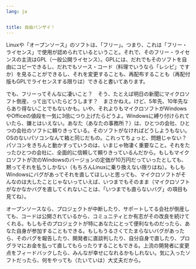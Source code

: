 ```yaml
---
lang: ja


title: 自由バンザイ！
---
```


Linuxや「オープンソース」のソフトは、「フリー」。つまり、これは「フリー・ライセンス」で使用が認められているということ。それで、そのフリー・ライセンスの主流はGPL（一般公開ライセンス）。GPLには、だれでもそのソフトを自由にコピーできるし、だれでもソース・コード（料理でいうなら「レシピ」ですか）を見ることができるし、それを変更することも、再配布することも（再配付版もGPLでライセンスする限りは）できると書いてあります。

でも、フリーってそんなに凄いこと？　そう、たとえば明日の新聞にマイクロソフト倒産、って出ていたらどうします？　まさかねえ。けど、5年先、10年先ならあり得ないことでもないかも。いや、それよりもマイクロソフトがWindowsやOfficeの値段を一気に3倍につり上げたらどうよ。Windowsに縛り付けられていたら、嫌とはいえない。あなた（あなたの事務所？）は、ひとつの会社、ひとつの会社のソフトに頼りきっている。そのソフトがなければどうしようもない。OSのないパソコンなんて箱と同じだもの。これってちょっと、問題じゃない？　パソコンをきちんと動かすっていうのは、いまじゃ物凄く重要なこと。それをたったひとつの会社に、全面的に信頼して頼りきっているんだから。もしもマイクロソフトが次のWindowsのバージョンの定価が10万円だっていったとしても、黙ってそれを払うしかない（もちろんLinuxに乗り換えない限りはね）。もしもWindowsにバグがあってそれを直してほしいと思っても、マイクロソフトがそんなのは大したことじゃないっていえば、いつまでもそのまま（マイクロソフトがなかなかバグを直してくれないことは、「いつまでも直らないバグ」の項目も見てね）。

オープンソースなら、プロジェクトが中断したり、サポートしてる会社が倒産しても、コードは公開されているから、コミュニティとか有志がその改良を続けてくれる。もしもそのプロジェクトが特にあなたにとって便利なものだったら、あなた自身が参加することもできる。もしもうるさくてたまらないバグがあったら、そのバグを報告したり、開発者に直談判したり、自分自身で直したり、プログラマにお金を払って直してもらったりすることもできる。上流の開発者に変更点をフィードバックしたら、みんなが幸せになれるかもしれない。気に入ったソフトだったら、何をやっても（たいていは）大丈夫だから。




